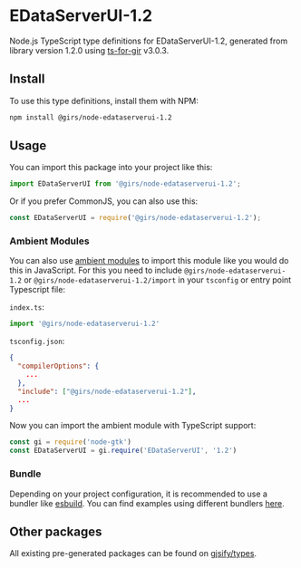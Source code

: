 
# EDataServerUI-1.2

Node.js TypeScript type definitions for EDataServerUI-1.2, generated from library version 1.2.0 using [ts-for-gir](https://github.com/gjsify/ts-for-gir) v3.0.3.


## Install

To use this type definitions, install them with NPM:
```bash
npm install @girs/node-edataserverui-1.2
```

## Usage

You can import this package into your project like this:
```ts
import EDataServerUI from '@girs/node-edataserverui-1.2';
```

Or if you prefer CommonJS, you can also use this:
```ts
const EDataServerUI = require('@girs/node-edataserverui-1.2');
```

### Ambient Modules

You can also use [ambient modules](https://github.com/gjsify/ts-for-gir/tree/main/packages/cli#ambient-modules) to import this module like you would do this in JavaScript.
For this you need to include `@girs/node-edataserverui-1.2` or `@girs/node-edataserverui-1.2/import` in your `tsconfig` or entry point Typescript file:

`index.ts`:
```ts
import '@girs/node-edataserverui-1.2'
```

`tsconfig.json`:
```json
{
  "compilerOptions": {
    ...
  },
  "include": ["@girs/node-edataserverui-1.2"],
  ...
}
```

Now you can import the ambient module with TypeScript support: 

```ts
const gi = require('node-gtk')
const EDataServerUI = gi.require('EDataServerUI', '1.2')
```


### Bundle

Depending on your project configuration, it is recommended to use a bundler like [esbuild](https://esbuild.github.io/). You can find examples using different bundlers [here](https://github.com/gjsify/ts-for-gir/tree/main/examples).

## Other packages

All existing pre-generated packages can be found on [gjsify/types](https://github.com/gjsify/types).

